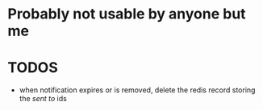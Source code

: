 # Probably not usable by anyone but me

# TODOS
- when notification expires or is removed, delete the redis record storing 
the *sent to* ids